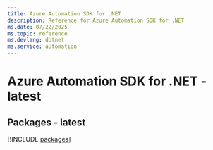 ```yaml
---
title: Azure Automation SDK for .NET
description: Reference for Azure Automation SDK for .NET
ms.date: 07/22/2025
ms.topic: reference
ms.devlang: dotnet
ms.service: automation
---
```

# Azure Automation SDK for .NET - latest
## Packages - latest
[!INCLUDE [packages](automation-index.md)]